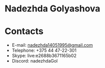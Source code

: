 # Nadezhda Golyashova

# Contacts
* E-mail: nadezhda14051995@gmail.com
* Telephone: +375 44 47-22-301
* Skype: live:e2688b3671165b02
* Discord: nadezhdaGol
